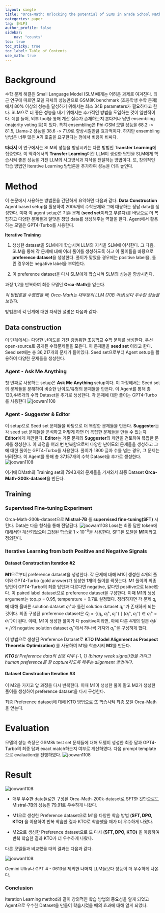 ```yaml
---
layout: single
title: "Orca-Math: Unlocking the potential of SLMs in Grade School Math 리뷰"
categories: paper
tag: [NLP]
author_profile: false
sidebar:
    nav: "counts"
toc: true
toc_sticky: true
toc_label: Table of Contents
use_math: true
---
```


# Background
수학 문제 해결은 Small Language Model (SLM)에게는 어려운 과제로 여겨진다. 최근 연구에 따르면 모델 자체의 성능만으로 GSM8K benchmark (초등학생 수학 문제)에서 80% 이상의 성능을 달성하기 위해서는 최소 34B parameters가 필요하다고 한다. SLM으로 더 좋은 성능을 내기 위해서는 추가적인 방법을 도입하는 것이 일반적이다. 예를 들어, 외부 tool을 통해 계산 실수가 존재하는지 본다거나 답변 ensembling (majority voting 등)이 있다. 특히 ensembling은 Phi-GSM 모델 성능을 68.2 -> 81.5, Llama-2 성능을 38.6 -> 71.9로 향상시킬만큼 효과적이다. 하지만 ensembling 방법은 너무 많은 API 호출을 요구한다는 점에서 비용이 비싸다.

**따라서** 이 연구에서는 SLM의 성능을 향상시키는 다른 방법인 **Transfer Learning**에 집중한다. 이 맥락에서의 **Transfer Learning**이란 LLM이 생성한 답안을 SLM에게 학습시켜 좋은 성능을 가진 LLM의 사고방식과 지식을 전달하는 방법이다. 또, 창의적인 학습 방법인 Iterative Learning 방법론을 추가하여 성능을 더욱 높인다.

# Method 

이 논문에서 사용하는 방법론을 간단하게 요약하면 다음과 같다.
**Data Construction**
Agent based setup을 활용하여 200k개의 수학문제와 그에 대응하는 정답 data를 생성한다. 이때 이 agent setup은 기존 문제 (**seed set**이라고 부른다)를 바탕으로 더 복잡하고 다양한 문제들과 알맞은 정답 data를 생성해주는 역할을 한다. Agent에서 활용하는 모델은 GPT4-Turbo를 사용한다.

**Iterative Training**

 1. 생성한 dataset을 SLM에게 학습시켜 LLM의 지식을 SLM에 이식한다. 그 다음, SLM을 통해 각 문제에 대해 여러 풀이를 생성하도록 하고 이 풀이들을 바탕으로 **preference dataset**을 생성한다. 풀이가 맞았을 경우에는 positive label을, 틀린 경우에는 negative label을 부여한다.

2. 이 preference dataset을 다시 SLM에게 학습시켜 SLM의 성능을 향상시킨다.

과정 1,2를 반복하여 최종 모델인 **Orca-Math**를 얻는다.

*이 방법론을 수행했을 때, Orca-Math는 대부분의 LLM (70B 이상)보다 우수한 성능을 보인다.*

방법론의 각 단계에 대한 자세한 설명은 다음과 같다.

## Data construction

이 단계에서는 다양한 난이도를 가진 광범위한 초등학교 수학 문제를 생성한다. 우선 open-source로 공개된 수학문제들을 모은다. 이 문제들을 **seed set** 이라고 한다. Seed set에는 총 36,217개의 문제가 들어있다. Seed set으로부터 Agent setup을 활용하여 다양한 문제들을 생성한다.
### Agent - Ask Me Anything

첫 번째로 사용하는 setup은 **Ask Me Anything** setup이다. 이 과정에서는 Seed set의 문제들을 분해하여 비슷한 난이도/유형의 문제들을 만든다.  이 Agent를 통해 총 120,445개의 수학 Dataset을 추가로 생성한다. 각 문제에 대한 풀이는 GPT4-Turbo를 사용한다
![joowan1108]({{site.url}}/images/papers/orcamath/askmeanything.PNG)

### Agent - Suggester & Editor
이 setup으로 Seed set 문제들을 바탕으로 더 복잡한 문제들을 만든다. **Suggester**는 각 seed set 문제들을 분석하고 어떻게 하면 더 복잡한 문제들을 만들 수 있는지 **Editor**에게 제안한다. **Editor**는 기존 문제와 **Suggester**의 제안을 검토하여 복잡한 문제를 생성한다. 이 과정을 여러 번 반복함으로써 다양한 난이도의 문제들을 생성하고 그에 대한 풀이는 GPT4-Turbo를 사용한다. 풀이가 1800 글자 수를 넘는 경우, 그 문제는 버려진다. 이 Agent를 통해 총 37,157개의 수학 Dataset을 추가로 생성한다.
![joowan1108]({{site.url}}/images/papers/orcamath/suggestereditor.PNG)

여기에 DMath의 Training set의 7943개의 문제들을 가져와서 최종 Dataset **Orca-Math-200k-dataset**을 만든다.

## Training
### Supervised Fine-tuning Experiment
Orca-Math-200k-dataset으로 **Mistral-7B** 를 **supervised fine-tuning(SFT)** 시킨다. Data는 다음 형식을 통해 전달된다.
![joowan1108]({{site.url}}/images/papers/orcamath/sft.PNG)
Loss는 최종 답안 token에 대해서만 계산되었으며 고정된 학습률 $1 \times 10^{-6}$을 사용한다. 
SFT된 모델을 **M1**이라고 정의한다.

### Iterative Learning from both Positive and Negative Signals
#### Dataset Construction Iteration #2
**M1**으로부터 preference dataset을 생성한다. 각 문제에 대해 M1이 생성한 4개의 풀이와 GPT4-Turbo (gold answer)가 생성한 1개의 풀이를 짝짓는다. M1 풀이의 최종 답안이 GPT4-Turbo의 최종 답안과 다르다면 negative, 같다면 positive으로 label한다. 이 paired label dataset으로 preference dataset을 구성한다. 이때 M1의 생성 argument는 top_p = 0.95, temperature = 0.7로 설정했다. 정리하자면 각 문제 $q_i$에 대해 올바른 solution dataset $q_i^+$과 틀린 solution dataset $q_i^-$가 존재하게 되는 것이다. 최종 구성된 preference dataset은 $Q_i = \{(q_i, a_i^+, a_i^-) \mid  (a_i^+, a_i^-) \in q_i^+ \times a_i^- \}$이 된다. 이때, M1이 생성한 풀이가 다 positive이라면, 아예 다른 4개의 질문 $q_j (i \ne j)$의 negative solution dataset $q_j^-$에서 하나씩 가져와 $q_i^-$을 구성하게 했다. 

이 방법으로 생성된 Preference Dataset로 **KTO (Model Alignment as Prospect Theoretic Optimization)** 를 사용하여 M1을 학습시켜 **M2**를 만든다.

 ***KTO**란 Preference data의 선호 여부 {-1, 1} (binary weak signal)만을 가지고 human preference를 잘 capture하도록 해주는 alignment 방법이다.* 

#### Dataset Construction Iteration #3
이 M2을 가지고 앞 과정을 다시 반복한다. 이때 M1이 생성한 풀이 말고 M2가 생성한 풀이를 생성하여 preference dataset을 다시 구성한다. 

최종 Preference dataset에 대해 KTO 방법으로 또 학습시켜 최종 모델 Orca-Math을 얻는다. 

# Evaluation
모델의 성능 측정은 GSM8k test set 문제들에 대해 모델이 생성한 최종 답과 GPT4-Turbo의 최종 답과 exact match하는지 여부로 계산하였다. 다음 prompt template으로 evaluation을 진행하였다.
![joowan1108]({{site.url}}/images/papers/orcamath/evaluation.PNG)

# Result

![joowan1108]({{site.url}}/images/papers/orcamath/trainmethods.PNG)

+ 매우 우수한 data들로만 구성된 Orca-Math-200k-dataset로 SFT한 것만으로도 Mistral-7B의 성능은 79.91로 우수하게 나왔다. 

+ M1으로 생성한 Preference dataset으로 M1을 다양한 학습 방법 **(SFT, DPO, KTO)** 을 이용하여 반복 학습한 결과 KTO로 학습했을 때가 더 우수하게 나왔다. 

+ M2으로 생성한 Preference dataset으로 또 다시 **(SFT, DPO, KTO)** 을 이용하여 반복 학습한 결과 KTO가 더 우수하게 나왔다. 


다른 모델들과 비교했을 때의 결과는 다음과 같다.

![joowan1108]({{site.url}}/images/papers/orcamath/LLMvsOrca.PNG)

Gemini Ultra나 GPT 4 - 0613을 제외한 나머지 LLM들보다 성능이 더 우수하게 나온다.

### Conclusion
Iteration Learning method과 같이 창의적인 학습 방법의 중요성을 알게 되었고 Agent으로 우수한 Dataset을 만들어 학습시켰을 때의 효과에 대해 알게 되었다. 




 
 

